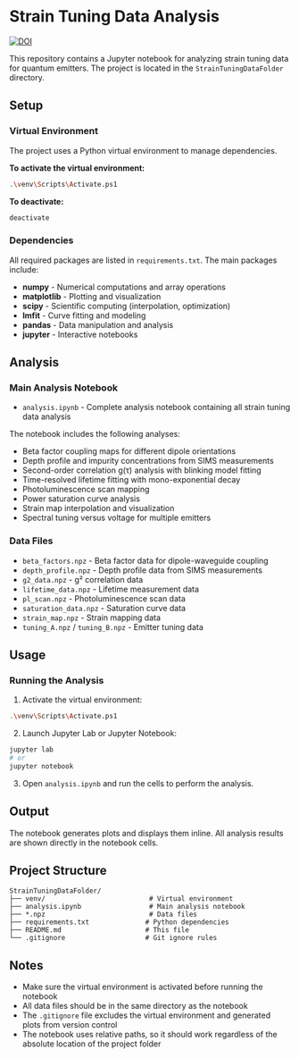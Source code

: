 # Strain Tuning Data Analysis

[![DOI](https://zenodo.org/badge/1046481580.svg)](https://doi.org/10.5281/zenodo.16989978)

This repository contains a Jupyter notebook for analyzing strain tuning data for quantum emitters. The project is located in the `StrainTuningDataFolder` directory.

## Setup

### Virtual Environment
The project uses a Python virtual environment to manage dependencies.

**To activate the virtual environment:**
```bash
.\venv\Scripts\Activate.ps1
```

**To deactivate:**
```bash
deactivate
```

### Dependencies
All required packages are listed in `requirements.txt`. The main packages include:

- **numpy** - Numerical computations and array operations
- **matplotlib** - Plotting and visualization
- **scipy** - Scientific computing (interpolation, optimization)
- **lmfit** - Curve fitting and modeling
- **pandas** - Data manipulation and analysis
- **jupyter** - Interactive notebooks

## Analysis

### Main Analysis Notebook
- `analysis.ipynb` - Complete analysis notebook containing all strain tuning data analysis

The notebook includes the following analyses:
- Beta factor coupling maps for different dipole orientations
- Depth profile and impurity concentrations from SIMS measurements
- Second-order correlation g(τ) analysis with blinking model fitting
- Time-resolved lifetime fitting with mono-exponential decay
- Photoluminescence scan mapping
- Power saturation curve analysis
- Strain map interpolation and visualization
- Spectral tuning versus voltage for multiple emitters

### Data Files
- `beta_factors.npz` - Beta factor data for dipole-waveguide coupling
- `depth_profile.npz` - Depth profile data from SIMS measurements
- `g2_data.npz` - g² correlation data
- `lifetime_data.npz` - Lifetime measurement data
- `pl_scan.npz` - Photoluminescence scan data
- `saturation_data.npz` - Saturation curve data
- `strain_map.npz` - Strain mapping data
- `tuning_A.npz` / `tuning_B.npz` - Emitter tuning data

## Usage

### Running the Analysis
1. Activate the virtual environment:
```bash
.\venv\Scripts\Activate.ps1
```

2. Launch Jupyter Lab or Jupyter Notebook:
```bash
jupyter lab
# or
jupyter notebook
```

3. Open `analysis.ipynb` and run the cells to perform the analysis.

## Output

The notebook generates plots and displays them inline. All analysis results are shown directly in the notebook cells.

## Project Structure

```
StrainTuningDataFolder/
├── venv/                          # Virtual environment
├── analysis.ipynb                 # Main analysis notebook
├── *.npz                          # Data files
├── requirements.txt              # Python dependencies
├── README.md                     # This file
└── .gitignore                    # Git ignore rules
```

## Notes

- Make sure the virtual environment is activated before running the notebook
- All data files should be in the same directory as the notebook
- The `.gitignore` file excludes the virtual environment and generated plots from version control
- The notebook uses relative paths, so it should work regardless of the absolute location of the project folder
